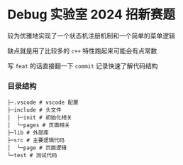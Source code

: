 # Debug 实验室 2024 招新赛题

较为优雅地实现了一个状态机注册机制和一个简单的菜单逻辑

缺点就是用了比较多的 `c++` 特性跑起来可能会有点常数

写 `feat` 的话直接翻一下 `commit` 记录快速了解代码结构

### 目录结构

```
├─.vscode # vscode 配置
├─include # 头文件
│  ├─init # 初始化相关
│  └─pages # 页面相关
├─lib # 外部库
├─src # 主要逻辑代码
│  └─page # 页面逻辑
└─test # 测试代码
```